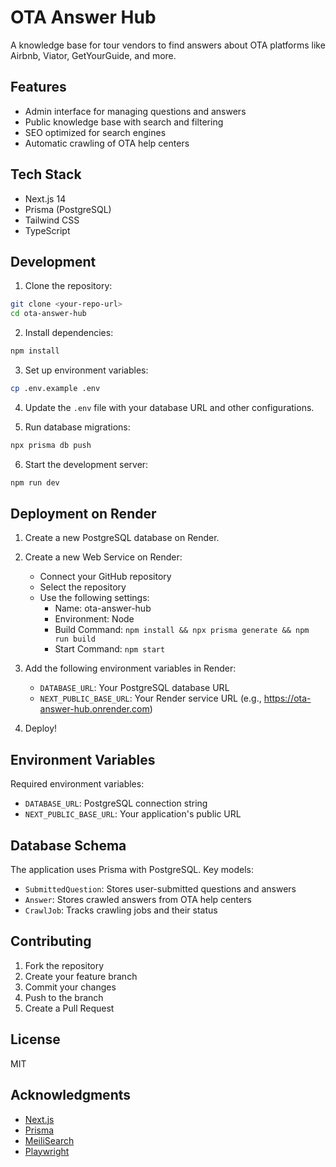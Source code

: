 # OTA Answer Hub

A knowledge base for tour vendors to find answers about OTA platforms like Airbnb, Viator, GetYourGuide, and more.

## Features

- Admin interface for managing questions and answers
- Public knowledge base with search and filtering
- SEO optimized for search engines
- Automatic crawling of OTA help centers

## Tech Stack

- Next.js 14
- Prisma (PostgreSQL)
- Tailwind CSS
- TypeScript

## Development

1. Clone the repository:
```bash
git clone <your-repo-url>
cd ota-answer-hub
```

2. Install dependencies:
```bash
npm install
```

3. Set up environment variables:
```bash
cp .env.example .env
```

4. Update the `.env` file with your database URL and other configurations.

5. Run database migrations:
```bash
npx prisma db push
```

6. Start the development server:
```bash
npm run dev
```

## Deployment on Render

1. Create a new PostgreSQL database on Render.

2. Create a new Web Service on Render:
   - Connect your GitHub repository
   - Select the repository
   - Use the following settings:
     - Name: ota-answer-hub
     - Environment: Node
     - Build Command: `npm install && npx prisma generate && npm run build`
     - Start Command: `npm start`

3. Add the following environment variables in Render:
   - `DATABASE_URL`: Your PostgreSQL database URL
   - `NEXT_PUBLIC_BASE_URL`: Your Render service URL (e.g., https://ota-answer-hub.onrender.com)

4. Deploy!

## Environment Variables

Required environment variables:

- `DATABASE_URL`: PostgreSQL connection string
- `NEXT_PUBLIC_BASE_URL`: Your application's public URL

## Database Schema

The application uses Prisma with PostgreSQL. Key models:

- `SubmittedQuestion`: Stores user-submitted questions and answers
- `Answer`: Stores crawled answers from OTA help centers
- `CrawlJob`: Tracks crawling jobs and their status

## Contributing

1. Fork the repository
2. Create your feature branch
3. Commit your changes
4. Push to the branch
5. Create a Pull Request

## License

MIT

## Acknowledgments

- [Next.js](https://nextjs.org/)
- [Prisma](https://www.prisma.io/)
- [MeiliSearch](https://www.meilisearch.com/)
- [Playwright](https://playwright.dev/)
